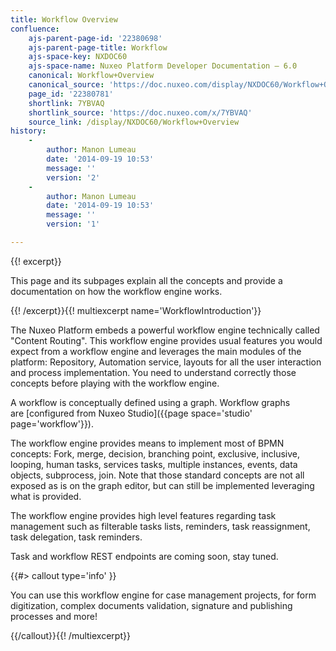 ```yaml
---
title: Workflow Overview
confluence:
    ajs-parent-page-id: '22380698'
    ajs-parent-page-title: Workflow
    ajs-space-key: NXDOC60
    ajs-space-name: Nuxeo Platform Developer Documentation — 6.0
    canonical: Workflow+Overview
    canonical_source: 'https://doc.nuxeo.com/display/NXDOC60/Workflow+Overview'
    page_id: '22380781'
    shortlink: 7YBVAQ
    shortlink_source: 'https://doc.nuxeo.com/x/7YBVAQ'
    source_link: /display/NXDOC60/Workflow+Overview
history:
    - 
        author: Manon Lumeau
        date: '2014-09-19 10:53'
        message: ''
        version: '2'
    - 
        author: Manon Lumeau
        date: '2014-09-19 10:53'
        message: ''
        version: '1'

---
```

{{! excerpt}}

This page and its subpages explain all the concepts and provide a documentation on how the workflow engine works.

{{! /excerpt}}{{! multiexcerpt name='WorkflowIntroduction'}}

The Nuxeo Platform embeds a powerful workflow engine technically called "Content Routing". This workflow engine provides usual features you would expect from a workflow engine and leverages the main modules of the platform: Repository, Automation service, layouts for all the user interaction and process implementation. You need to understand correctly those concepts before playing with the workflow engine.&nbsp;

A workflow <span class="st">is conceptually defined</span> using a graph. Workflow graphs are&nbsp;[configured from Nuxeo Studio]({{page space='studio' page='workflow'}}).

The workflow engine provides means to implement most of BPMN concepts: Fork, merge, decision, branching point, exclusive, inclusive, looping, human tasks, services tasks, multiple instances, events, data objects, subprocess, join. Note that those standard concepts are not all exposed as is on the graph editor, but can still be implemented leveraging what is provided.

The workflow engine provides high level features regarding task management such as filterable tasks lists, reminders, task reassignment, task delegation, task reminders.

Task and workflow REST endpoints are coming soon, stay tuned.

{{#> callout type='info' }}

You can use this workflow engine for case management projects, for form digitization, complex documents validation, signature and publishing processes and more!

{{/callout}}{{! /multiexcerpt}}